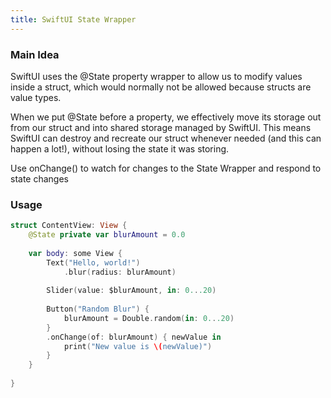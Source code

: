 ```yaml
---
title: SwiftUI State Wrapper
---
```


### Main Idea

SwiftUI uses the @State property wrapper to allow us to modify values inside a struct, which would normally not be allowed because structs are value types.

When we put @State before a property, we effectively move its storage out from our struct and into shared storage managed by SwiftUI. This means SwiftUI can destroy and recreate our struct whenever needed (and this can happen a lot!), without losing the state it was storing.

Use onChange() to watch for changes to the State Wrapper and respond to state changes

### Usage

```swift
struct ContentView: View {
    @State private var blurAmount = 0.0 
    
    var body: some View {
        Text("Hello, world!")
            .blur(radius: blurAmount)
        
        Slider(value: $blurAmount, in: 0...20)
        
        Button("Random Blur") {
            blurAmount = Double.random(in: 0...20)
        }
        .onChange(of: blurAmount) { newValue in
            print("New value is \(newValue)")
        }
    }
        
}
```
